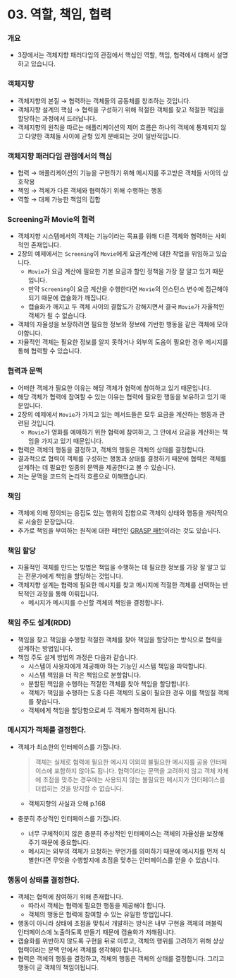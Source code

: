 # 03. 역할, 책임, 협력

### 개요

- 3장에서는 객체지향 패러다임의 관점에서 핵심인 역할, 책임, 협력에서 대해서 설명하고 있습니다.

### 객체지향

- 객체지향의 본질 → 협력하는 객체들의 공동체를 창조하는 것입니다.
- 객체지향 설계의 핵심 → 협력을 구성하기 위해 적절한 객체를 찾고 적절한 책임을 할당하는 과정에서 드러납니다.
- 객체지향의 원칙을 따르는 애플리케이션의 제어 흐름은 하나의 객체에 통제되지 않고 다양한 객체들 사이에 균형 있게 분배되는 것이 일반적입니다.

### 객체지향 패러다임 관점에서의 핵심

- 협력 → 애플리케이션의 기능을 구현하기 위해 메시지를 주고받은 객체들 사이의 상호작용
- 책임 → 객체가 다른 객체와 협력하기 위해 수행하는 행동
- 역할 → 대체 가능한 책임의 집합

### Screening과 Movie의 협력

- 객체지향 시스템에서의 객체는 기능이라는 목표를 위해 다른 객체와 협력하는 사회적인 존재입니다.
- 2장의 예제에서는 `Screening`이 `Movie`에게 요금계산에 대한 작업을 위임하고 있습니다.
    - `Movie`가 요금 계산에 필요한 기본 요금과 할인 정책을 가장 잘 알고 있기 때문입니다.
    - 만약 `Screening`이 요금 계산을 수행한다면 `Movie`의 인스턴스 변수에 접근해야되기 때문에 캡슐화가 깨집니다.
    - 캡슐화가 깨지고 두 객체 사이의 결합도가 강해지면서 결국 `Movie`가 자율적인 객체가 될 수 없습니다.
- 객체의 자율성을 보장하려면 필요한 정보와 정보에 기반한 행동을 같은 객체에 모아야합니다.
- 자율적인 객체는 필요한 정보를 알지 못하거나 외부의 도움이 필요한 경우 메시지를 통해 협력할 수 있습니다.

### 협력과 문맥

- 어떠한 객체가 필요한 이유는 해당 객체가 협력에 참여하고 있기 때문입니다.
- 해당 객체가 협력에 참여할 수 있는 이유는 협력에 필요한 행동을 보유하고 있기 때문입니다.
- 2장의 예제에서 `Movie`가 가지고 있는 메서드들은 모두 요금을 계산하는 행동과 관련된 것입니다.
    - `Movie`가 영화를 예매하기 위한 협력에 참여하고, 그 안에서 요금을 계산하는 책임을 가지고 있기 때문입니다.
- 협력은 객체의 행동을 결정하고, 객체의 행동은 객체의 상태를 결정합니다.
- 결과적으로 협력이 객체를 구성하는 행동과 상태를 결정하기 때문에 협력은 객체를 설계하는 데 필요한 일종의 문맥을 제공한다고 볼 수 있습니다.
- 저는 문맥을 코드의 논리적 흐름으로 이해했습니다.

### 책임

- 객체에 의해 정의되는 응집도 있는 행위의 집합으로 객체의 상태와 행동을 개략적으로 서술한 문장입니다.
- 추가로 책임을 부여하는 원칙에 대한 패턴인 [GRASP 패턴](https://www.hanbit.co.kr/channel/category/category_view.html?cms_code=CMS8586826397)이라는 것도 있습니다.

### 책임 할당

- 자율적인 객체를 만드는 방법은 책임을 수행하는 데 필요한 정보를 가장 잘 알고 있는 전문가에게 책임을 할당하는 것입니다.
- 객체지향 설계는 협력에 필요한 메시지를 찾고 메시지에 적절한 객체를 선택하는 반복적인 과정을 통해 이뤄집니다.
    - 메시지가 메시지를 수신할 객체의 책임을 결정합니다.

### 책임 주도 설계(RDD)

- 책임을 찾고 책임을 수행할 적절한 객체를 찾아 책임을 할당하는 방식으로 협력을 설계하는 방법입니다.
- 책임 주도 설계 방법의 과정은 다음과 같습니다.
    - 시스템이 사용자에게 제공해야 하는 기능인 시스템 책임을 파악합니다.
    - 시스템 책임을 더 작은 책임으로 분할합니다.
    - 분할된 책임을 수행하는 적절한 객체를 찾아 책임을 할당합니다.
    - 객체가 책임을 수행하는 도중 다른 객체의 도움이 필요한 경우 이를 책임질 객체를 찾습니다.
    - 객체에게 책임을 할당함으로써 두 객체가 협력하게 됩니다.

### 메시지가 객체를 결정한다.

- 객체가 최소한의 인터페이스를 가집니다.
    
    > 객체는 실제로 협력에 필요한 메시지 이외의 불필요한 메시지를 공용 인터페이스에 포함하지 않아도 됩니다. 협력이라는 문맥을 고려하지 않고 객체 자체에 초점을 맞추는 경우에는 사용되지 않는 불필요한 메시지가 인터페이스를 더럽히는 것을 방지할 수 없습니다. 
    - 객체지향의 사실과 오해 p.168
    > 
- 충분히 추상적인 인터페이스를 가집니다.
    - 너무 구체적이지 않은 충분히 추상적인 인터페이스는 객체의 자율성을 보장해주기 때문에 중요합니다.
    - 메시지는 외부의 객체가 요청하는 무언가를 의미하기 때문에 메시지를 먼저 식별한다면 무엇을 수행할지에 초점을 맞추는 인터페이스를 얻을 수 있습니다.

### 행동이 상태를 결정한다.

- 객체는 협력에 참여하기 위해 존재합니다.
    - 따라서 객체는 협력에 필요한 행동을 제공해야 합니다.
    - 객체의 행동은 협력에 참여할 수 있는 유일한 방법입니다.
- 행동이 아니라 상태에 초점을 맞춰서 개발하는 방식은 내부 구현을 객체의 퍼블릭 인터페이스에 노출하도록 만들기 때문에 캡슐화가 저해됩니다.
- 캡슐화를 위반하지 않도록 구현을 뒤로 미루고, 객체의 행위를 고려하기 위해 상상 협력이라는 문맥 안에서 객체를 생각해야 합니다.
- 협력은 객체의 행동을 결정하고, 객체의 행동은 객체의 상태를 결정합니다. 그리고 행동이 곧 객체의 책임이됩니다.